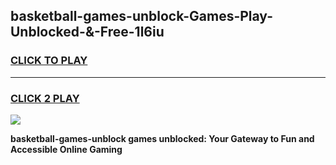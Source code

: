
## basketball-games-unblock-Games-Play-Unblocked-&-Free-1l6iu
<h3>
<a href="https://premium76.site?title=basketball-games-unblock&ref=24A">CLICK TO PLAY</a></h3>
<hr>

<h3>
<a href="https://premium76.site?title=basketball-games-unblock&ref=24A">CLICK 2 PLAY</a>
  
</h3>

<a href="https://premium76.site?title=basketball-games-unblock&ref=24A"><img src="https://clearcache.store/games.png"></a>


**basketball-games-unblock games unblocked: Your Gateway to Fun and Accessible Online Gaming**
